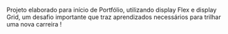 Projeto elaborado para início de Portfólio, utilizando display Flex e display Grid, um desafio importante que traz aprendizados necessários para trilhar uma nova carreira ! 
